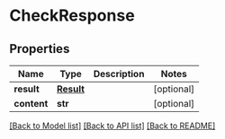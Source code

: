 # CheckResponse

## Properties
Name | Type | Description | Notes
------------ | ------------- | ------------- | -------------
**result** | [**Result**](Result.md) |  | [optional] 
**content** | **str** |  | [optional] 

[[Back to Model list]](../README.md#documentation-for-models) [[Back to API list]](../README.md#documentation-for-api-endpoints) [[Back to README]](../README.md)


